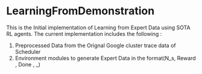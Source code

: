 # LearningFromDemonstration

This is the Initial implementation of Learning from Expert Data using SOTA RL agents. 
The current implementation includes the following :

1. Preprocessed Data from the Orignal Google cluster trace data of Scheduler
2. Environment modules to generate Expert Data in the format(N_s, Reward , Done , _)
 
